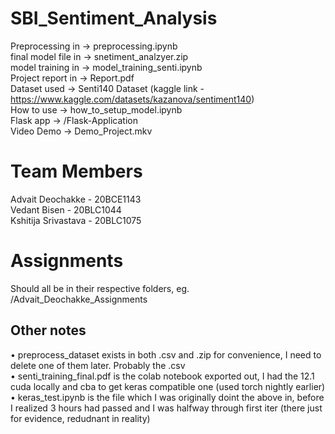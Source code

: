 # SBI_Sentiment_Analysis  
Preprocessing in -> preprocessing.ipynb  
final model file in -> snetiment_analzyer.zip  
model training in -> model_training_senti.ipynb  
Project report in -> Report.pdf  
Dataset used -> Senti140 Dataset (kaggle link - https://www.kaggle.com/datasets/kazanova/sentiment140)  
How to use -> how_to_setup_model.ipynb  
Flask app -> /Flask-Application  
Video Demo -> Demo_Project.mkv
  
# Team Members  
Advait Deochakke - 20BCE1143   
Vedant Bisen - 20BLC1044  
Kshitija Srivastava - 20BLC1075

# Assignments  
Should all be in their respective folders, eg. /Advait_Deochakke_Assignments

## Other notes  
• preprocess_dataset exists in both .csv and .zip for convenience, I need to delete one of them later. Probably the .csv  
• senti_training_final.pdf is the colab notebook exported out, I had the 12.1 cuda locally and cba to get keras compatible one (used torch nightly earlier)  
• keras_test.ipynb is the file which I was originally doint the above in, before I realized 3 hours had passed and I was halfway through first iter (there just for evidence, redudnant in reality)
